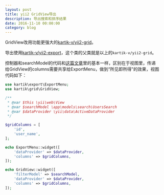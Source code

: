 ```yaml
---
layout: post
title: yii2 GridView导出
description: 导出搜索和排序结果
date: 2016-11-10 00:00:00
category: blog
---
```


GridView改用功能更强大的[kartik-v/yii2-grid](https://github.com/kartik-v/yii2-grid)。

导出使用[kartik-v/yii2-export](https://github.com/kartik-v/yii2-export)，这个类的父类就是以上的`kartik-v/yii2-grid`。

控制器和searchModel的代码和[这篇文章](http://laohu321.cc/yii2-grid)里的基本一样，区别在于视图里，传递给GridView的columns需要共享给ExportMenu，做到“所见即所得”的效果，视图代码如下：

```php
use kartik\export\ExportMenu;
use kartik\grid\GridView;

/**
 * @var $this \yii\web\View
 * @var $searchModel \app\models\search\UsersSearch
 * @var $dataProvider \yii\data\ActiveDataProvider
 */

$gridColumns = [
    'id',
    'user_name',
];

echo ExportMenu::widget([
    'dataProvider' => $dataProvider,
    'columns' => $gridColumns,
]);

echo GridView::widget([
    'filterModel' => $searchModel,
    'dataProvider' => $dataProvider,
    'columns' => $gridColumns,
]);
```
